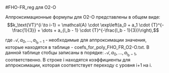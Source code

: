 #FHO-FR_reg для O2-O

Аппроксимационные формулы для O2-O представлены в общем виде:
$$k_\text{VT}^{i \to i-1} = \mathcal{A} \cdot \exp\left(a_0 + a_1 \cdot {T}^{-\frac{1}{3}} + \dots + a_{l_b - 1} \cdot {T}^{-\frac{l_b - 1}{3}}\right),$$

где $\mathcal{A}, a_0, ..., a_{l_b - 1}$ - необходимые для аппроксимации значения, которые находятся в таблице - coefs_for_poly_FHO_FR_O2-O.txt. В данной таблице стобцы записаны в порядке: $\mathcal{A}, a_0, ..., a_{l_b - 1}$, соответственно. В строке i находятся коэффициенты для аппроксимации, которая соответствует переходу с уровня i+1 на i.

